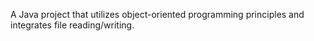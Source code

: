 A Java project that utilizes object-oriented programming principles and integrates file reading/writing.
